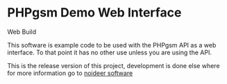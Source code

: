 # PHPgsm Demo Web Interface
Web Build
<p>This software is example code to be used with the PHPgsm API as a web interface. To that point it has no other use unless you are using the API.</p>
<p>This is the release version of this project, development is done else where for more information go to <a href="noideersoftware.co,uk">noideer software</a></p>
